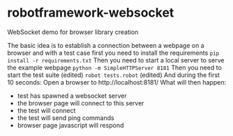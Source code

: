 # robotframework-websocket
WebSocket demo for browser library creation

The basic idea is to establish a connection between a webpage on a browser and with a test case
first you need to install the requirements
`pip install -r requirements.txt`
Then you need to start a local server to serve the example webpage
`python -m SimpleHTTPServer 8181`
Then you need to start the test suite (edited) 
`robot tests.robot` (edited) 
And during the first 10 seconds: Open a browser to http://localhost:8181/
What will then happen:
- test has spawned a websocket server
- the browser page will connect to this server
- the test will connect
- the test will send ping commands
- browser page javascript will respond
